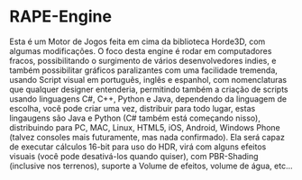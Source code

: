 # RAPE-Engine
Esta é um Motor de Jogos feita em cima da biblioteca Horde3D, com algumas modificações. O foco desta engine é rodar em computadores fracos, possibilitando o surgimento de vários desenvolvedores indies, e também possibilitar gráficos paralizantes com uma facilidade tremenda, usando Script visual em português, inglês e espanhol, com nomenclaturas que qualquer designer entenderia, permitindo também a criação de scripts usando linguagens C#, C++, Python e Java, dependendo da linguagem de escolha, você pode criar uma vez, distribuir para todo lugar, estas lingaugens são Java e Python (C# também está começando nisso), distribuindo para PC, MAC, Linux, HTML5, iOS, Android, Windows Phone (talvez consoles mais futuramente, mas nada confirmado).
Ela será capaz de executar cálculos 16-bit para uso do HDR, virá com alguns efeitos visuais (você pode desativá-los quando quiser), com PBR-Shading (inclusive nos terrenos), suporte a Volume de efeitos, volume de água, etc...
